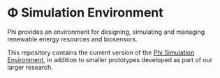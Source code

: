 # Φ Simulation Environment

Phi provides an environment for designing, simulating and managing renewable energy resources and biosensors.


This repository contains the current version of the [Phi Simulation Environment](https://phi.zone), in addition to smaller prototypes developed as part of our larger research.
